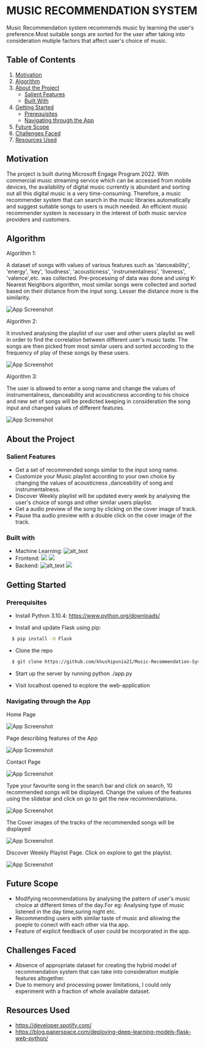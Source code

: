 # MUSIC RECOMMENDATION SYSTEM

Music Recommendation system recommends music by learning the user's preference.Most suitable songs are sorted for the user after taking into consideration mutiple factors that affect user's choice of music.




## Table of Contents
<ol dir="auto">
<li>
  <a href="#Motivation"> Motivation</a>
</li>  
<li>
  <a href="#Algorithm"> Algorithm</a>
</li>  
<li>
  <a href="#About the Project"> About the Project</a>
    <ul dir="auto">
    <li>
      <a href="#Salient Features"> Salient Features</a>
      </li>
      <li>
      <a href="#Built With"> Built With</a>
      </li>
    </ul>
    </li>
  <li>
    <a href="#Getting Started"> Getting Started</a>
    <ul dir="auto">
    <li>
      <a href="#Prerequisites"> Prerequisites</a>
      </li>
     <li>
      <a href="#Navigating through the App"> Navigating through the App</a>
     </li>
   </ul>
   </li>
   <li>
     <a href="#Future Scope"> Future Scope</a>
   </li>
    <li>
      <a href="#Challenges Faced"> Challenges Faced</a>
     </li>
    <li>
      <a href="#Resources Used"> Resources Used</a>
  </li>
  </ol>
        
  
  


## Motivation

The project is built during Microsoft Engage Program 2022.
With commercial music streaming service which can be accessed from mobile devices, the availability of digital music currently is abundant and sorting out all this digital music is a very time-consuming. Therefore,  a music recommender system that can search in the music libraries automatically and suggest suitable songs to users is much needed. 
An efficient music recommender system is necessary in the interest of both music service providers and customers. 


## Algorithm

Algorithm 1:

A dataset of songs with values of various features such as 'danceability', 'energy', 'key', 'loudness', 'acousticness', 'instrumentalness', 'liveness', 'valence',etc. was collected. Pre-processing of data was done and using K-Nearest Neighbors algorithm, most similar songs were collected and sorted based on their distance from the input song. Lesser the distance more is the similarity.

![App Screenshot](/screenshots/algo1.jpg)


Algorithm 2: 

It involved analysing the playlist of our user and other users playlist as well in order to find the correlation between different user's music taste. The songs are then picked from most similar users and sorted according to the frequency of play of these songs by these users.

![App Screenshot](/screenshots/algo2.jpg)


Algorithm 3:

The user is allowed to enter a song name and change the values of instrumentalness, danceability and acousticness according to his choice and new set of songs will be predicted keeping in consideration the song input and changed values of different features.

![App Screenshot](/screenshots/algo3.jpg)


## About the Project

### Salient Features

- Get a set of recommended songs similar to the input song name.
- Customize your Music playlist according to your own choice by changing the values of acousticness ,danceability of song and instrumentalness.
- Discover Weekly playlist will be updated every week by analysing the user's choice of songs and other similar users playlist.
- Get a audio preview of the song by clicking on the cover image of track.
- Pause tha audio preview with a double click on the cover image of the track.

### Built with
- Machine Learning: ![alt_text](https://img.shields.io/badge/Python-FFD43B?style=for-the-badge&logo=python&logoColor=blue)
- Frontend: ![](https://img.shields.io/badge/HTML5-E34F26?style=for-the-badge&logo=html5&logoColor=white)  ![](https://img.shields.io/badge/CSS3-1572B6?style=for-the-badge&logo=css3&logoColor=white)
- Backend: ![alt_text](https://img.shields.io/badge/JavaScript-323330?style=for-the-badge&logo=javascript&logoColor=F7DF1E)  ![](https://img.shields.io/badge/Flask-000000?style=for-the-badge&logo=flask&logoColor=white)

## Getting Started

### Prerequisites
- Install Python 3.10.4: https://www.python.org/downloads/

- Install and update Flask using pip:

```bash
  $ pip install -U Flask
```
- Clone the repo

```bash
  $ git clone https://github.com/khushipunia21/Music-Recommendation-System

```

- Start up the server by running python ./app.py

- Visit localhost opened to ecplore the web-application

    
### Navigating through the App

Home Page

![App Screenshot](/screenshots/page1.png)

Page describing features of the App

![App Screenshot](/screenshots/page2.png)

Contact Page

![App Screenshot](/screenshots/page3.png)

Type your favourite song in the search bar and click on search, 10 recommended songs will be displayed. Change the values of the features using the slidebar and click on go to get the new recommendations.

![App Screenshot](/screenshots/page4.png)

The Cover images of the tracks of the recommended songs will be displayed

![App Screenshot](/screenshots/page5.png)

Discover Weekly Playlist Page. Click on explore to get the playlist.

![App Screenshot](/screenshots/page6.png)



## Future Scope

- Modifying recommendations by analysing the pattern of user's music choice at different times of the day.For eg: Analysing type of music listened in the day time,suring night etc.
- Recommending users with similar taste of music and allowing the poeple to conect with each other via tha app.
- Feature of explicit feedback of user could be incorporated in the app.

## Challenges Faced

- Absence of appropriate dataset for creating the hybrid model of recommendation system that can take into consideration mutiple features altogether.
- Due to memory and processing power limitations, I could only experiment with a fraction of whole available dataset. 

## Resources Used

- https://developer.spotify.com/
- https://blog.paperspace.com/deploying-deep-learning-models-flask-web-python/
